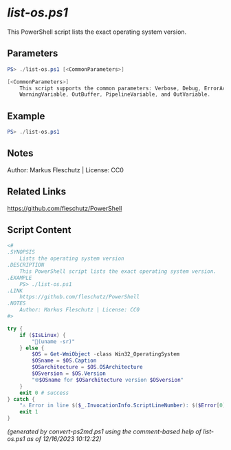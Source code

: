 *list-os.ps1*
================

This PowerShell script lists the exact operating system version.

Parameters
----------
```powershell
PS> ./list-os.ps1 [<CommonParameters>]

[<CommonParameters>]
    This script supports the common parameters: Verbose, Debug, ErrorAction, ErrorVariable, WarningAction, 
    WarningVariable, OutBuffer, PipelineVariable, and OutVariable.
```

Example
-------
```powershell
PS> ./list-os.ps1

```

Notes
-----
Author: Markus Fleschutz | License: CC0

Related Links
-------------
https://github.com/fleschutz/PowerShell

Script Content
--------------
```powershell
<#
.SYNOPSIS
	Lists the operating system version
.DESCRIPTION
	This PowerShell script lists the exact operating system version.
.EXAMPLE
	PS> ./list-os.ps1
.LINK
	https://github.com/fleschutz/PowerShell
.NOTES
	Author: Markus Fleschutz | License: CC0
#>

try {
	if ($IsLinux) {
		"🐧(uname -sr)"
	} else {
		$OS = Get-WmiObject -class Win32_OperatingSystem
		$OSname = $OS.Caption
		$OSarchitecture = $OS.OSArchitecture
		$OSversion = $OS.Version
		"🌐$OSname for $OSarchitecture version $OSversion"
	}
	exit 0 # success
} catch {
	"⚠️ Error in line $($_.InvocationInfo.ScriptLineNumber): $($Error[0])"
	exit 1
}
```

*(generated by convert-ps2md.ps1 using the comment-based help of list-os.ps1 as of 12/16/2023 10:12:22)*
